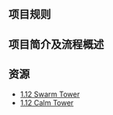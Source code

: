## 项目规则

## 项目简介及流程概述

## 资源

- [1.12 Swarm Tower](https://www.bilibili.com/video/BV15F4116721)
- [1.12 Calm Tower](https://www.bilibili.com/video/BV1wb4y1v7Wa)
